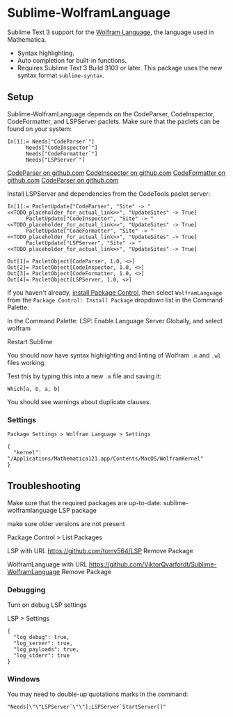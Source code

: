 # Sublime-WolframLanguage

Sublime Text 3 support for the [Wolfram Language](https://en.wikipedia.org/wiki/Wolfram_Language), the language used in Mathematica.

- Syntax highlighting.
- Auto completion for built-in functions.
- Requires Sublime Text 3 Build 3103 or later. This package uses the new syntax format `sublime-syntax`.


## Setup

Sublime-WolframLanguage depends on the CodeParser, CodeInspector, CodeFormatter, and LSPServer paclets. Make sure that the paclets can be found on your system:
```
In[1]:= Needs["CodeParser`"]
      Needs["CodeInspector`"]
      Needs["CodeFormatter`"]
      Needs["LSPServer`"]
```

[CodeParser on github.com](https://github.com/<<TODO_placeholder_for_actual_link>>)
[CodeInspector on github.com](https://github.com/<<TODO_placeholder_for_actual_link>>)
[CodeFormatter on github.com](https://github.com/<<TODO_placeholder_for_actual_link>>)
[CodeParser on github.com](https://github.com/<<TODO_placeholder_for_actual_link>>)

Install LSPServer and dependencies from the CodeTools paclet server:
```
In[1]:= PacletUpdate["CodeParser", "Site" -> "<<TODO_placeholder_for_actual_link>>", "UpdateSites" -> True]
      PacletUpdate["CodeInspector", "Site" -> "<<TODO_placeholder_for_actual_link>>", "UpdateSites" -> True]
      PacletUpdate["CodeFormatter", "Site" -> "<<TODO_placeholder_for_actual_link>>", "UpdateSites" -> True]
      PacletUpdate["LSPServer", "Site" -> "<<TODO_placeholder_for_actual_link>>", "UpdateSites" -> True]

Out[1]= PacletObject[CodeParser, 1.0, <>]
Out[2]= PacletObject[CodeInspector, 1.0, <>]
Out[3]= PacletObject[CodeFormatter, 1.0, <>]
Out[4]= PacletObject[LSPServer, 1.0, <>]
```

If you haven't already, [install Package Control](https://packagecontrol.io/installation), then select `WolframLanguage` from the `Package Control: Install Package` dropdown list in the Command Palette.


In the Command Palette: LSP: Enable Language Server Globally, and select wolfram


Restart Sublime

You should now have syntax highlighting and linting of Wolfram `.m` and `.wl` files working.

Test this by typing this into a new `.m` file and saving it:
```
Which[a, b, a, b]
```

You should see warnings about duplicate clauses.


### Settings

`Package Settings > Wolfram Language > Settings`

```
{
  "kernel": "/Applications/Mathematica121.app/Contents/MacOS/WolframKernel"
}

```


## Troubleshooting


Make sure that the required packages are up-to-date:
sublime-wolframlanguage
LSP package

make sure older versions are not present

Package Control > List Packages


LSP with URL https://github.com/tomv564/LSP
Remove Package


WolframLanguage with URL https://github.com/ViktorQvarfordt/Sublime-WolframLanguage
Remove Package

### Debugging

Turn on debug LSP settings


LSP > Settings

```
{
  "log_debug": true,
  "log_server": true,
  "log_payloads": true,
  "log_stderr": true
}
```

### Windows

You may need to double-up quotations marks in the command:

``"Needs[\"\"LSPServer`\"\"];LSPServer`StartServer[]"``



